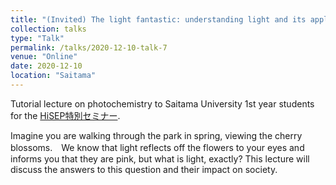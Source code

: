 ```yaml
---
title: "(Invited) The light fantastic: understanding light and its applications"
collection: talks
type: "Talk"
permalink: /talks/2020-12-10-talk-7
venue: "Online"
date: 2020-12-10
location: "Saitama"
---
```


Tutorial lecture on photochemistry to Saitama University 1st year students for the [HiSEP特別セミナー](http://www.saitama-u.ac.jp/sci/topix/detail/2020-1125-2254-31.html).

Imagine you are walking through the park in spring, viewing the cherry blossoms.　We know that light reflects off the flowers to your eyes and informs you that they are pink, but what is light, exactly? This lecture will discuss the answers to this question and their impact on society.
